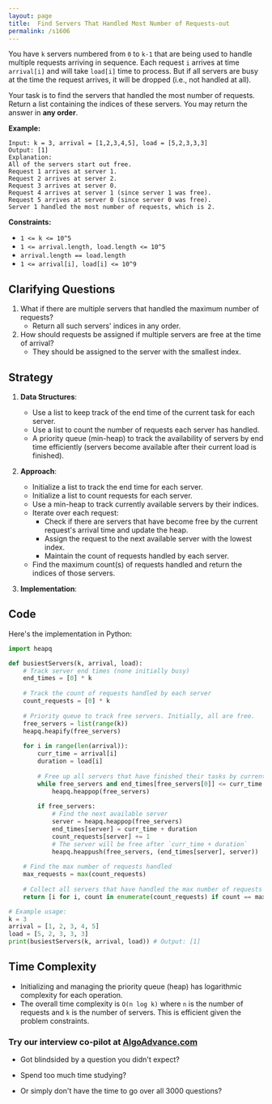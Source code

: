 ```yaml
---
layout: page
title:  Find Servers That Handled Most Number of Requests-out
permalink: /s1606
---
```


You have `k` servers numbered from `0` to `k-1` that are being used to handle multiple requests arriving in sequence. Each request `i` arrives at time `arrival[i]` and will take `load[i]` time to process. But if all servers are busy at the time the request arrives, it will be dropped (i.e., not handled at all).

Your task is to find the servers that handled the most number of requests. Return a list containing the indices of these servers. You may return the answer in **any order**.

**Example:**
```
Input: k = 3, arrival = [1,2,3,4,5], load = [5,2,3,3,3]
Output: [1]
Explanation: 
All of the servers start out free.
Request 1 arrives at server 1.
Request 2 arrives at server 2.
Request 3 arrives at server 0.
Request 4 arrives at server 1 (since server 1 was free).
Request 5 arrives at server 0 (since server 0 was free).
Server 1 handled the most number of requests, which is 2.
```

**Constraints:**
- `1 <= k <= 10^5`
- `1 <= arrival.length, load.length <= 10^5`
- `arrival.length == load.length`
- `1 <= arrival[i], load[i] <= 10^9`

## Clarifying Questions
1. What if there are multiple servers that handled the maximum number of requests? 
   - Return all such servers' indices in any order.
2. How should requests be assigned if multiple servers are free at the time of arrival?
   - They should be assigned to the server with the smallest index.

## Strategy
1. **Data Structures**:
    - Use a list to keep track of the end time of the current task for each server.
    - Use a list to count the number of requests each server has handled.
    - A priority queue (min-heap) to track the availability of servers by end time efficiently (servers become available after their current load is finished).

2. **Approach**:
    - Initialize a list to track the end time for each server.
    - Initialize a list to count requests for each server.
    - Use a min-heap to track currently available servers by their indices.
    - Iterate over each request:
      - Check if there are servers that have become free by the current request's arrival time and update the heap.
      - Assign the request to the next available server with the lowest index.
      - Maintain the count of requests handled by each server.
    - Find the maximum count(s) of requests handled and return the indices of those servers.

3. **Implementation**:

## Code
Here's the implementation in Python:

```python
import heapq

def busiestServers(k, arrival, load):
    # Track server end times (none initially busy)
    end_times = [0] * k
    
    # Track the count of requests handled by each server
    count_requests = [0] * k
    
    # Priority queue to track free servers. Initially, all are free.
    free_servers = list(range(k))
    heapq.heapify(free_servers)
    
    for i in range(len(arrival)):
        curr_time = arrival[i]
        duration = load[i]
        
        # Free up all servers that have finished their tasks by current time
        while free_servers and end_times[free_servers[0]] <= curr_time:
            heapq.heappop(free_servers)
        
        if free_servers:
            # Find the next available server
            server = heapq.heappop(free_servers)
            end_times[server] = curr_time + duration
            count_requests[server] += 1
            # The server will be free after `curr_time + duration`
            heapq.heappush(free_servers, (end_times[server], server))
    
    # Find the max number of requests handled
    max_requests = max(count_requests)
    
    # Collect all servers that have handled the max number of requests
    return [i for i, count in enumerate(count_requests) if count == max_requests]

# Example usage:
k = 3
arrival = [1, 2, 3, 4, 5]
load = [5, 2, 3, 3, 3]
print(busiestServers(k, arrival, load)) # Output: [1]
```

## Time Complexity
- Initializing and managing the priority queue (heap) has logarithmic complexity for each operation.
- The overall time complexity is `O(n log k)` where `n` is the number of requests and `k` is the number of servers. This is efficient given the problem constraints.


### Try our interview co-pilot at [AlgoAdvance.com](https://algoAdvance.com)

- Got blindsided by a question you didn't expect?

- Spend too much time studying?

- Or simply don't have the time to go over all 3000 questions?

